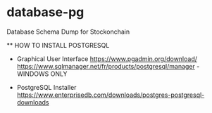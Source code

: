 # database-pg
Database Schema Dump for Stockonchain

** HOW TO INSTALL POSTGRESQL 

- Graphical User Interface 
https://www.pgadmin.org/download/
https://www.sqlmanager.net/fr/products/postgresql/manager - WINDOWS ONLY

- PostgreSQL Installer
https://www.enterprisedb.com/downloads/postgres-postgresql-downloads

